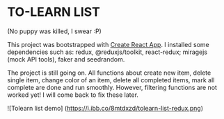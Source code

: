 # TO-LEARN LIST 
(No puppy was killed, I swear :P) 

This project was bootstrapped with [Create React App](https://github.com/facebook/create-react-app). I installed some dependencies such as: redux, @reduxjs/toolkit, react-redux; miragejs (mock API tools), faker and seedrandom. 

The project is still going on. All functions about create new item, delete single item, change color of an item, delete all completed items, mark all complete are done and run smoothly. However, filtering functions are not worked yet! I will come back to fix these later.

![Tolearn list demo] (https://i.ibb.co/8mtdxzd/tolearn-list-redux.png)



